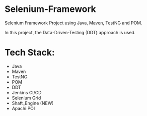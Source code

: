# Selenium-Framework
Selenium Framework Project using Java, Maven, TestNG and POM.

In this project, the Data-Driven-Testing (DDT) approach is used.

# Tech Stack:
  - Java
  - Maven
  - TestNG
  - POM
  - DDT
  - Jenkins CI/CD
  - Selenium Grid
  - Shaft_Engine (NEW)
  - Apachi POI
  
  
  
